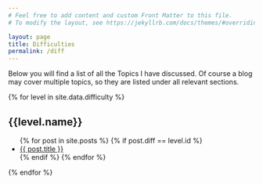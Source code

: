 ```yaml
---
# Feel free to add content and custom Front Matter to this file.
# To modify the layout, see https://jekyllrb.com/docs/themes/#overriding-theme-defaults

layout: page
title: Difficulties
permalink: /diff
---
```



Below you will find a list of all the Topics I have discussed.
Of course a blog may cover multiple topics, so they are listed under all relevant sections.

{% for level in site.data.difficulty %}
##  {{level.name}}
  <ul>
{% for post in site.posts %}
{% if post.diff == level.id %}
      <li><a href="{{ post.url }}">{{ post.title }}</a></li>
{% endif %}
{% endfor %}
  </ul>
{% endfor %}

